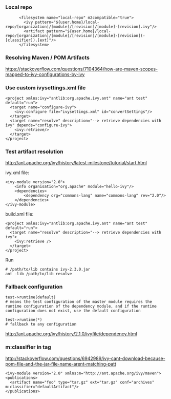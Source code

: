 ### Local repo
```
      <filesystem name="local-repo" m2compatible="true">
        <ivy pattern="${user.home}/local-repo/[organization]/[module]/[revision]/[module]-[revision].ivy"/>
        <artifact pattern="${user.home}/local-repo/[organization]/[module]/[revision]/[module]-[revision](-[classifier]).[ext]"/>
      </filesystem>
```


### Resolving Maven / POM Artifacts

https://stackoverflow.com/questions/7104364/how-are-maven-scopes-mapped-to-ivy-configurations-by-ivy


### Use custom ivysettings.xml file
```
<project xmlns:ivy="antlib:org.apache.ivy.ant" name="ant test" default="run">
  <target name="configure-ivy">
    <ivy:configure file="ivysettings.xml" id="convertSettings"/>
  </target>
  <target name="resolve" description="--> retrieve dependencies with ivy" depends="configure-ivy">
    <ivy:retrieve/>
  </target>
</project>
```


### Test artifact resolution
http://ant.apache.org/ivy/history/latest-milestone/tutorial/start.html

ivy.xml file:
```
<ivy-module version="2.0">
    <info organisation="org.apache" module="hello-ivy"/>
    <dependencies>
        <dependency org="commons-lang" name="commons-lang" rev="2.0"/>
    </dependencies>
</ivy-module>
```

build.xml file:
```
<project xmlns:ivy="antlib:org.apache.ivy.ant" name="ant test" default="run">
  <target name="resolve" description="--> retrieve dependencies with ivy">
    <ivy:retrieve />
  </target>
</project>
```

Run
```
# /path/to/lib contains ivy-2.3.0.jar
ant -lib /path/to/lib resolve
```


### Fallback configuration
```
test->runtime(default)
# means the test configuration of the master module requires the runtime configuration of the dependency module, and if the runtime configuration does not exist, use the default configuration

test->runtime(*)
# fallback to any configuration
```
http://ant.apache.org/ivy/history/2.1.0/ivyfile/dependency.html


### m:classifier in <artifact> tag
http://stackoverflow.com/questions/6942989/ivy-cant-download-because-pom-file-and-the-jar-file-name-arent-matching-patt
```
<ivy-module version="2.0" xmlns:m="http://ant.apache.org/ivy/maven">
<publications>
  <artifact name="foo" type="tar.gz" ext="tar.gz" conf="archives" m:classifier="defaultArtifact"/>
</publications>
```